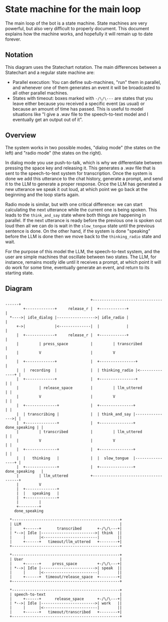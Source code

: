 State machine for the main loop
===============================

The main loop of the bot is a state machine. State machines are very powerful,
but also very difficult to properly document. This document explains how the
machine works, and hopefully it will remain up to date forever.


Notation
--------
This diagram uses the Statechart notation. The main differences between a
Statechart and a regular state machine are:

  * Parallel execution: You can define sub-machines, "run" them in parallel,
    and whenever one of them generates an event it will be broadcasted to all
    other parallel machines.
  * States with timeout: boxes marked with `-/\/\---` are states that you
    leave either because you received a specific event (as usual) or because
    an amount of time has passed. This is useful to model situations like
    "I give a .wav file to the speech-to-text model and I eventually get an
    output out of it".


Overview
--------
The system works in two possible modes, "dialog mode" (the states on the 
left) and "radio mode" (the states on the right).

In dialog mode you use push-to-talk, which is why we differentiate between
pressing the space key and releasing it. This generates a .wav file that is
sent to the speech-to-text system for transcription. Once the system is done
we add this utterance to the chat history, generate a prompt, and send it
to the LLM to generate a proper response. Once the LLM has generated a new
utterance we speak it out loud, at which point we go back at the beginning
and the loop starts again.

Radio mode is similar, but with one critical difference: we can start
calculating the next utterance while the current one is being spoken.
This leads to the `think_and_say` state where both things are happening in
parallel. If the next utterance is ready before the previous one is spoken
out loud then all we can do is wait in the `slow_tongue` state until the
previous sentence is done. On the other hand, if the system is done "speaking"
before the LLM is done then we move back to the `thinking_radio` state and
wait.

For the purpose of this model the LLM, the speech-to-text system, and the
user are simple machines that oscillate between two states. The LLM, for
instance, remains mostly idle until it receives a prompt, at which point it
will do work for some time, eventually generate an event, and return to
its starting state.


Diagram
-------
```
                                      +-------------------------------------+
        +-------------+     release_r |  +------------+                     |
  *---->| idle_dialog |----------------->| idle_radio |                     |
     +->|             |<--------------|  |            |                     |
     |  +-------------+     release_r |  +------------+                     |
     |         | press_space          |         | transcribed               |
     |         V                      |         V                           |
     |  +-------------+               |  +----------------+                 |
     |  |  recording  |               |  | thinking_radio |<--------------+ |
     |  +-------------+               |  +----------------+               | |
     |         | release_space        |         | llm_uttered             | |
     |         V                      |         V                         | |
     |  +--------------+              |  +---------------+                | |
     |  | transcribing |              |  | think_and_say |--------------->| |
     |  +--------------+              |  +---------------+  done_speaking | |
     |         | transcribed          |         | llm_uttered             | |
     |         V                      |         V                         | |
     |  +--------------+              |  +---------------+                | |
     |  |   thinking   |              |  |  slow_tongue  |----------------+ |
     |  +--------------+              |  +---------------+  done_speaking   |
     |         | llm_uttered          +-------------------------------------+
     |         V
     |  +--------------+
     |  |   speaking   |
     |  +--------------+
     |         |
     +---------+
    done_speaking

  *------------------------------------------------+
  | LLM                                            |
  |     +------+       transcribed       +-/\/\---+|
  | *-->| Idle |------------------------>| think  ||
  |     |      |<------------------------|        ||
  |     +------+   timeout/llm_uttered   +--------+|
  +------------------------------------------------+

  *------------------------------------------------+
  | User                                           |
  |     +------+     press_space         +-/\/\---+|
  | *-->| Idle |------------------------>| speak  ||
  |     |      |<------------------------|        ||
  |     +------+  timeout/release_space  +--------+|
  +------------------------------------------------+

  *------------------------------------------------+
  | speech-to-text                                 |
  |     +------+      release_space      +-/\/\---+|
  | *-->| Idle |------------------------>| work   ||
  |     |      |<------------------------|        ||
  |     +------+   timeout/transcribed   +--------+|
  +------------------------------------------------+

```
